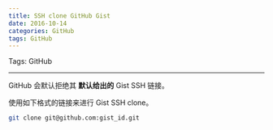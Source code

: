 ```yaml
---
title: SSH clone GitHub Gist
date: 2016-10-14
categories: GitHub
tags: GitHub
---
```


Tags: GitHub

---

GitHub 会默认拒绝其 **默认给出的** Gist SSH 链接。

使用如下格式的链接来进行 Gist SSH clone。

```bash
git clone git@github.com:gist_id.git
```
